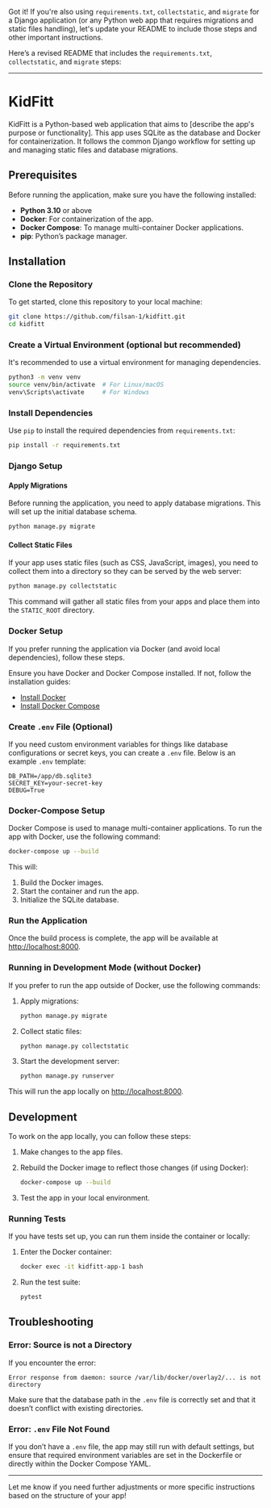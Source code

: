 Got it! If you're also using `requirements.txt`, `collectstatic`, and `migrate` for a Django application (or any Python web app that requires migrations and static files handling), let's update your README to include those steps and other important instructions.

Here’s a revised README that includes the `requirements.txt`, `collectstatic`, and `migrate` steps:

---

# KidFitt

KidFitt is a Python-based web application that aims to [describe the app's purpose or functionality]. This app uses SQLite as the database and Docker for containerization. It follows the common Django workflow for setting up and managing static files and database migrations.

## Prerequisites

Before running the application, make sure you have the following installed:

- **Python 3.10** or above
- **Docker**: For containerization of the app.
- **Docker Compose**: To manage multi-container Docker applications.
- **pip**: Python’s package manager.

## Installation

### Clone the Repository

To get started, clone this repository to your local machine:

```bash
git clone https://github.com/filsan-1/kidfitt.git
cd kidfitt
```

### Create a Virtual Environment (optional but recommended)

It's recommended to use a virtual environment for managing dependencies.

```bash
python3 -m venv venv
source venv/bin/activate  # For Linux/macOS
venv\Scripts\activate     # For Windows
```

### Install Dependencies

Use `pip` to install the required dependencies from `requirements.txt`:

```bash
pip install -r requirements.txt
```

### Django Setup

#### Apply Migrations

Before running the application, you need to apply database migrations. This will set up the initial database schema.

```bash
python manage.py migrate
```

#### Collect Static Files

If your app uses static files (such as CSS, JavaScript, images), you need to collect them into a directory so they can be served by the web server:

```bash
python manage.py collectstatic
```

This command will gather all static files from your apps and place them into the `STATIC_ROOT` directory.

### Docker Setup

If you prefer running the application via Docker (and avoid local dependencies), follow these steps.

Ensure you have Docker and Docker Compose installed. If not, follow the installation guides:

- [Install Docker](https://docs.docker.com/get-docker/)
- [Install Docker Compose](https://docs.docker.com/compose/install/)

### Create `.env` File (Optional)

If you need custom environment variables for things like database configurations or secret keys, you can create a `.env` file. Below is an example `.env` template:

```dotenv
DB_PATH=/app/db.sqlite3
SECRET_KEY=your-secret-key
DEBUG=True
```

### Docker-Compose Setup

Docker Compose is used to manage multi-container applications. To run the app with Docker, use the following command:

```bash
docker-compose up --build
```

This will:

1. Build the Docker images.
2. Start the container and run the app.
3. Initialize the SQLite database.

### Run the Application

Once the build process is complete, the app will be available at [http://localhost:8000](http://localhost:8000).

### Running in Development Mode (without Docker)

If you prefer to run the app outside of Docker, use the following commands:

1. Apply migrations:

   ```bash
   python manage.py migrate
   ```

2. Collect static files:

   ```bash
   python manage.py collectstatic
   ```

3. Start the development server:

   ```bash
   python manage.py runserver
   ```

This will run the app locally on [http://localhost:8000](http://localhost:8000).

## Development

To work on the app locally, you can follow these steps:

1. Make changes to the app files.
2. Rebuild the Docker image to reflect those changes (if using Docker):

   ```bash
   docker-compose up --build
   ```

3. Test the app in your local environment.

### Running Tests

If you have tests set up, you can run them inside the container or locally:

1. Enter the Docker container:

   ```bash
   docker exec -it kidfitt-app-1 bash
   ```

2. Run the test suite:

   ```bash
   pytest
   ```

## Troubleshooting

### Error: Source is not a Directory

If you encounter the error:

```
Error response from daemon: source /var/lib/docker/overlay2/... is not directory
```

Make sure that the database path in the `.env` file is correctly set and that it doesn’t conflict with existing directories.

### Error: `.env` File Not Found

If you don’t have a `.env` file, the app may still run with default settings, but ensure that required environment variables are set in the Dockerfile or directly within the Docker Compose YAML.

---

Let me know if you need further adjustments or more specific instructions based on the structure of your app!
